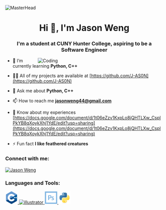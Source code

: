 ![MasterHead](https://i.redd.it/bpxxqqvps4h91.gif)
<h1 align="center">Hi 👋, I'm Jason Weng</h1>
<h3 align="center">I'm a student at CUNY Hunter College, aspiring to be a Software Engineer</h3>
<img align="right" alt="Coding" width="400" src="https://media4.giphy.com/media/v1.Y2lkPTc5MGI3NjExaTE1aDF3N3N5dDFxaDkyeHd1bTJtZzF4cG5hc3N5MG1mcmlvbHhqaCZlcD12MV9pbnRlcm5hbF9naWZfYnlfaWQmY3Q9Zw/RbDKaczqWovIugyJmW/giphy.gif">

- 🌱 I’m currently learning **Python, C++**

- 👨‍💻 All of my projects are available at [https://github.com/J-AS0N](https://github.com/J-AS0N)

- 💬 Ask me about **Python, C++**

- 📫 How to reach me **jasonweng44@gmail.com**

- 📄 Know about my experiences [https://docs.google.com/document/d/1t06eZzv1KxpLo8jQHTLXw_CsplPkYB8qXoykXhj1YdE/edit?usp=sharing](https://docs.google.com/document/d/1t06eZzv1KxpLo8jQHTLXw_CsplPkYB8qXoykXhj1YdE/edit?usp=sharing)

- ⚡ Fun fact **I like feathered creatures**

<h3 align="left">Connect with me:</h3>
<p align="left">
<a href="https://www.linkedin.com/in/jason-weng-033901248/" target="blank"><img align="center" src="https://raw.githubusercontent.com/rahuldkjain/github-profile-readme-generator/master/src/images/icons/Social/linked-in-alt.svg" alt="Jason Weng" height="30" width="40" /></a>
</p>

<h3 align="left">Languages and Tools:</h3>
<p align="left"> <a href="https://www.w3schools.com/cpp/" target="_blank" rel="noreferrer"> <img src="https://raw.githubusercontent.com/devicons/devicon/master/icons/cplusplus/cplusplus-original.svg" alt="cplusplus" width="40" height="40"/> </a> <a href="https://www.adobe.com/in/products/illustrator.html" target="_blank" rel="noreferrer"> <img src="https://www.vectorlogo.zone/logos/adobe_illustrator/adobe_illustrator-icon.svg" alt="illustrator" width="40" height="40"/> </a> <a href="https://www.photoshop.com/en" target="_blank" rel="noreferrer"> <img src="https://raw.githubusercontent.com/devicons/devicon/master/icons/photoshop/photoshop-line.svg" alt="photoshop" width="40" height="40"/> </a> <a href="https://www.python.org" target="_blank" rel="noreferrer"> <img src="https://raw.githubusercontent.com/devicons/devicon/master/icons/python/python-original.svg" alt="python" width="40" height="40"/> </a> </p>
